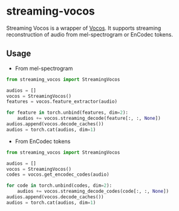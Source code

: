 # streaming-vocos

Streaming Vocos is a wrapper of [Vocos](https://github.com/gemelo-ai/vocos). It supports streaming reconstruction of audio from mel-spectrogram or EnCodec tokens.

## Usage

- From mel-spectrogram

``` python
from streaming_vocos import StreamingVocos

audios = []
vocos = StreamingVocos()
features = vocos.feature_extractor(audio)

for feature in torch.unbind(features, dim=2):
    audios += vocos.streaming_decode(feature[:, :, None])
audios.append(vocos.decode_caches())
audios = torch.cat(audios, dim=1)
```

- From EnCodec tokens

``` python
from streaming_vocos import StreamingVocos

audios = []
vocos = StreamingVocos()
codes = vocos.get_encodec_codes(audio)

for code in torch.unbind(codes, dim=2):
    audios += vocos.streaming_decode_codes(code[:, :, None])
audios.append(vocos.decode_caches())
audios = torch.cat(audios, dim=1)
```
